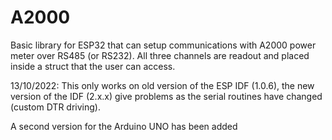 # A2000
Basic library for ESP32 that can setup communications with A2000 power meter over RS485 (or RS232). All three channels are readout and placed inside a struct that the user can access.

13/10/2022: This only works on old version of the ESP IDF (1.0.6), the new version of the IDF (2.x.x) give problems as the serial routines have changed (custom DTR driving).

A second version for the Arduino UNO has been added
